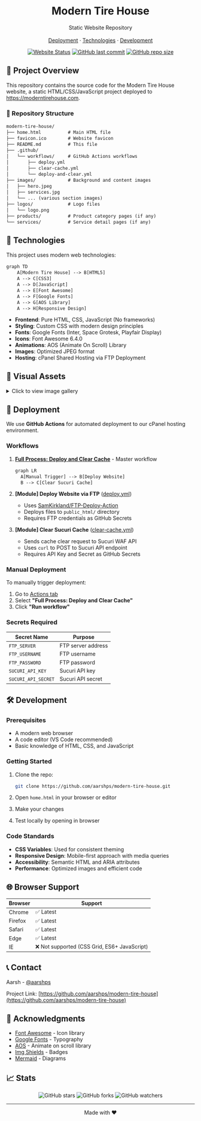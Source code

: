 <h1 align="center">Modern Tire House</h1>
<p align="center">
  Static Website Repository
  <br />
  <br />
  <a href="#-deployment">Deployment</a>
  ·
  <a href="#-technologies">Technologies</a>
  ·
  <a href="#-development">Development</a>
</p>

<!-- BADGES -->
<div align="center">

[![Website Status](https://img.shields.io/website?url=https%3A%2F%2Fmoderntirehouse.com&label=Website)](https://moderntirehouse.com)
[![GitHub last commit](https://img.shields.io/github/last-commit/aarshps/modern-tire-house/main)](https://github.com/aarshps/modern-tire-house/commits/main)
[![GitHub repo size](https://img.shields.io/github/repo-size/aarshps/modern-tire-house)](https://github.com/aarshps/modern-tire-house)

</div>

## 📁 Project Overview

This repository contains the source code for the Modern Tire House website, a static HTML/CSS/JavaScript project deployed to https://moderntirehouse.com.

### 📁 Repository Structure

```
modern-tire-house/
├── home.html          # Main HTML file
├── favicon.ico        # Website favicon
├── README.md          # This file
├── .github/
│   └── workflows/     # GitHub Actions workflows
│       ├── deploy.yml
│       ├── clear-cache.yml
│       └── deploy-and-clear.yml
├── images/            # Background and content images
│   ├── hero.jpeg
│   ├── services.jpg
│   └── ... (various section images)
├── logos/             # Logo files
│   └── logo.png
├── products/          # Product category pages (if any)
└── services/          # Service detail pages (if any)
```

## 🔧 Technologies

This project uses modern web technologies:

```mermaid
graph TD
    A[Modern Tire House] --> B[HTML5]
    A --> C[CSS3]
    A --> D[JavaScript]
    A --> E[Font Awesome]
    A --> F[Google Fonts]
    A --> G[AOS Library]
    A --> H[Responsive Design]
```

* **Frontend**: Pure HTML, CSS, JavaScript (No frameworks)
* **Styling**: Custom CSS with modern design principles
* **Fonts**: Google Fonts (Inter, Space Grotesk, Playfair Display)
* **Icons**: Font Awesome 6.4.0
* **Animations**: AOS (Animate On Scroll) Library
* **Images**: Optimized JPEG format
* **Hosting**: cPanel Shared Hosting via FTP Deployment

## 🎨 Visual Assets

<details>
<summary>Click to view image gallery</summary>

| Section | Preview |
|--------|---------|
| Hero | ![Hero](images/hero.jpeg) |
| Services | ![Services](images/services.jpg) |
| Products | ![Products](images/products.jpg) |
| Brands | ![Brands](images/brands.jpg) |
| Stats | ![Stats](images/stats.jpg) |
| About | ![About](images/about.jpg) |
| Contact | ![Contact](images/contact.jpg) |
| Location | ![Location](images/maps.jpg) |

</details>

## 🚀 Deployment

We use **GitHub Actions** for automated deployment to our cPanel hosting environment.

### Workflows

1. **[Full Process: Deploy and Clear Cache](.github/workflows/deploy-and-clear.yml)** - Master workflow
   ```mermaid
   graph LR
     A[Manual Trigger] --> B[Deploy Website]
     B --> C[Clear Sucuri Cache]
   ```

2. **[Module] Deploy Website via FTP** ([deploy.yml](.github/workflows/deploy.yml))
   * Uses [SamKirkland/FTP-Deploy-Action](https://github.com/SamKirkland/FTP-Deploy-Action)
   * Deploys files to `public_html/` directory
   * Requires FTP credentials as GitHub Secrets

3. **[Module] Clear Sucuri Cache** ([clear-cache.yml](.github/workflows/clear-cache.yml))
   * Sends cache clear request to Sucuri WAF API
   * Uses `curl` to POST to Sucuri API endpoint
   * Requires API Key and Secret as GitHub Secrets

### Manual Deployment

To manually trigger deployment:

1. Go to [Actions tab](../../actions)
2. Select **"Full Process: Deploy and Clear Cache"**
3. Click **"Run workflow"**

### Secrets Required

| Secret Name | Purpose |
|-------------|---------|
| `FTP_SERVER` | FTP server address |
| `FTP_USERNAME` | FTP username |
| `FTP_PASSWORD` | FTP password |
| `SUCURI_API_KEY` | Sucuri API key |
| `SUCURI_API_SECRET` | Sucuri API secret |

## 🛠️ Development

### Prerequisites

* A modern web browser
* A code editor (VS Code recommended)
* Basic knowledge of HTML, CSS, and JavaScript

### Getting Started

1. Clone the repo:
   ```sh
   git clone https://github.com/aarshps/modern-tire-house.git
   ```

2. Open `home.html` in your browser or editor

3. Make your changes

4. Test locally by opening in browser

### Code Standards

* **CSS Variables**: Used for consistent theming
* **Responsive Design**: Mobile-first approach with media queries
* **Accessibility**: Semantic HTML and ARIA attributes
* **Performance**: Optimized images and efficient code

## 🌐 Browser Support

| Browser | Support |
|---------|---------|
| Chrome  | ✅ Latest |
| Firefox | ✅ Latest |
| Safari  | ✅ Latest |
| Edge    | ✅ Latest |
| IE      | ❌ Not supported (CSS Grid, ES6+ JavaScript) |

## 📞 Contact

Aarsh - [@aarshps](https://github.com/aarshps)

Project Link: [https://github.com/aarshps/modern-tire-house](https://github.com/aarshps/modern-tire-house)

## 🙏 Acknowledgments

* [Font Awesome](https://fontawesome.com) - Icon library
* [Google Fonts](https://fonts.google.com) - Typography
* [AOS](https://michalsnik.github.io/aos/) - Animate on scroll library
* [Img Shields](https://shields.io) - Badges
* [Mermaid](https://mermaid-js.github.io/) - Diagrams

## 📈 Stats

<div align="center">

![GitHub stars](https://img.shields.io/github/stars/aarshps/modern-tire-house?style=social)
![GitHub forks](https://img.shields.io/github/forks/aarshps/modern-tire-house?style=social)
![GitHub watchers](https://img.shields.io/github/watchers/aarshps/modern-tire-house?style=social)

</div>

---

<p align="center">
  Made with ❤️ 
</p>

<!-- MARKDOWN LINKS & IMAGES -->
[product-screenshot]: images/hero.jpeg